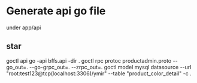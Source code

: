 # Generate api go file
under app/api
## star
goctl api go -api bffs.api -dir .
goctl rpc protoc productadmin.proto --go_out=. --go-grpc_out=. --zrpc_out=.
goctl model mysql datasource --url "root:test123@tcp(localhost:3306)/ymir" --table "product_color_detail" -c .